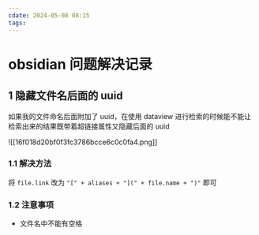```yaml
---
cdate: 2024-05-08 08:15
tags: 
---
```


# obsidian 问题解决记录

## 1 隐藏文件名后面的 uuid

如果我的文件命名后面附加了 uuid，在使用 dataview 进行检索的时候能不能让检索出来的结果既带着超链接属性又隐藏后面的 uuid

![[16f018d20bf0f3fc3786bcce6c0c0fa4.png]]

### 1.1 解决方法

将 `file.link` 改为 `"[" + aliases + "](" + file.name + ")"` 即可

### 1.2 注意事项

- 文件名中不能有空格